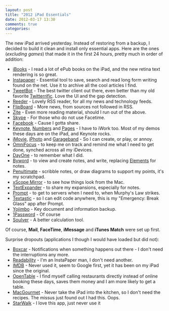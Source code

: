 ```yaml
---
layout: post
title: "2012 iPad Essentials"
date: 2012-03-17 13:30
comments: true
categories: 
---
```


The new iPad arrived yesterday. Instead of restoring from a backup, I decided to build it clean and install only essential apps.  Here are the ones (*excluding games*) that made it in the first 24 hours, pretty much in order of addition:

* [iBooks](http://itunes.apple.com/us/app/ibooks/id364709193?mt=8) - I read a lot of ePub books on the iPad, and the new retina text rendering is so great.
* [Instapaper](http://itunes.apple.com/us/app/instapaper/id288545208?mt=8) - Essential tool to save, search and read long form writing found on the net. Use it to archive all the cool articles I find.
* [TweetBot](http://itunes.apple.com/us/app/tweetbot-twitter-client-personality/id498801050?mt=8) - The best twitter client out there, even better than my old favorite [Twitterrific](http://itunes.apple.com/us/app/twitterrific-for-twitter/id359914600?mt=8). Love the UI and the gap detection.
* [Reeder](http://itunes.apple.com/us/app/reeder/id375661689?mt=8) - Lovely RSS reader, for all my news and technology feeds.
* [FlipBoard](http://itunes.apple.com/us/app/flipboard/id358801284?mt=8) - More news, from sources not followed in RSS.
* [Zite](http://itunes.apple.com/us/app/zite/id419752338?mt=8&ls=1) - Even more reading material, should I run out of the above.
* [Skype](http://itunes.apple.com/us/app/skype-for-ipad/id442012681?mt=8) - For those who do not use Facetime.
* [Facebook](http://itunes.apple.com/us/app/facebook/id284882215?mt=8) - Cause I gotta share.
* [Keynote](http://itunes.apple.com/us/app/keynote/id361285480?mt=8), [Numbers](http://itunes.apple.com/us/app/numbers/id361304891?mt=8) and [Pages](http://itunes.apple.com/us/app/pages/id361309726?mt=8) - I have to iWork too. Most of my demos these days are on the iPad, and Keynote rocks.
* [iMovie](http://itunes.apple.com/us/app/imovie/id377298193?mt=8), [iPhoto](http://itunes.apple.com/us/app/iphoto/id497786065?ls=1&mt=8) and [Garageband](http://itunes.apple.com/us/app/garageband/id408709785?mt=8) - So I can create, or play, or annoy.
* [OmniFocus](http://itunes.apple.com/us/app/omnifocus-for-ipad/id383804552?mt=8) - to keep me on track and remind me what I need to get done, synched across all my iDevices.
* [DayOne](http://itunes.apple.com/us/app/day-one-journal-diary/id421706526?mt=8) - to remember what I did.
* [Byword](http://itunes.apple.com/us/app/byword/id482063361?mt=8) - to view and create notes, and write, replacing [Elements](http://itunes.apple.com/us/app/elements-dropbox-markdown/id382752422?mt=8) for notes.
* [Penultimate](http://itunes.apple.com/us/app/penultimate/id354098826?mt=8) - scribble notes, or draw diagrams to support my points, it's my scratchpad.
* [xScope Mirror](http://itunes.apple.com/us/app/xscope-mirror/id488819289?mt=8) - to see how things look from the Mac.
* [TextExpander](http://itunes.apple.com/us/app/textexpander/id326180690?mt=8) - to share my expansions, especially for notes.
* [Prompt](http://itunes.apple.com/us/app/prompt/id421507115?mt=8) - to get to servers when I need to, when Murphy's Law strikes.
* [Textastic](http://itunes.apple.com/us/app/textastic-code-editor/id383577124?mt=8) - so I can edit code anywhere, this is my "Emergency: Break Glass" app after Prompt.
* [Yojimbo](http://itunes.apple.com/us/app/yojimbo-for-ipad/id396307682?mt=8) - Key document and information backup.
* [1Password](http://itunes.apple.com/us/app/1password-for-ipad/id364747489?mt=8) - Of course
* [Soulver](http://itunes.apple.com/us/app/soulver-for-ipad/id371982536?mt=8) - A better calculation tool.

Of course, **Mail**, **FaceTime**, **iMessage** and **iTunes Match** were set up first.

Surprise dropouts (applications I though I would have loaded but did not):

* [Boxcar](http://itunes.apple.com/us/app/boxcar/id321493542?mt=8) - Notifications when something happens out there - I don't need the interruptions any more.
* [Readability](http://itunes.apple.com/us/app/readability/id460156587?mt=8) - I'm an InstaPaper man, I don't need another.
* [IMDB](http://itunes.apple.com/us/app/imdb-movies-tv/id342792525?mt=8) - Never used it, seem to Google first, yet it has been on my iPad since the original.
* [OpenTable](http://itunes.apple.com/us/app/opentable-for-ipad/id375864276?mt=8) - I find myself calling restaurants directly instead of online booking these days, saves them money and I am more likely to get a table.
* [MacGourmet](http://itunes.apple.com/us/app/macgourmet-touch-for-ipad/id421025820?mt=8) - Never take the iPad into the kitchen, so I don't need the recipes. The missus just found out I had this. Oops.
* [StarWalk](http://itunes.apple.com/us/app/star-walk-for-ipad-interactive/id363486802?mt=8) - I love this app, just never use it

